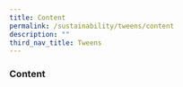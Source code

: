 ```yaml
---
title: Content
permalink: /sustainability/tweens/content
description: ""
third_nav_title: Tweens
---
```

### **Content**